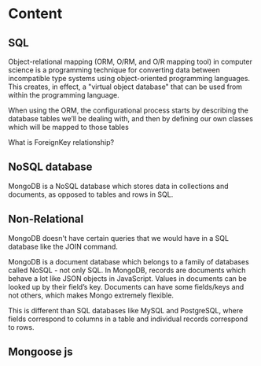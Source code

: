 # Content

## SQL

Object-relational mapping (ORM, O/RM, and O/R mapping tool) in computer science is a programming technique for converting data between incompatible type systems using object-oriented programming languages. This creates, in effect, a "virtual object database" that can be used from within the programming language.

When using the ORM, the configurational process starts by describing the database tables we’ll be dealing with, and then by defining our own classes which will be mapped to those tables

What is ForeignKey relationship?

## NoSQL database
MongoDB is a NoSQL database which stores data in collections and documents, as opposed to tables and rows in SQL.

## Non-Relational
MongoDB doesn't have certain queries that we would have in a SQL database like the JOIN command.

MongoDB is a document database which belongs to a family of databases called NoSQL - not only SQL. In MongoDB, records are documents which behave a lot like JSON objects in JavaScript. Values in documents can be looked up by their field’s key. Documents can have some fields/keys and not others, which makes Mongo extremely flexible.

This is different than SQL databases like MySQL and PostgreSQL, where fields correspond to columns in a table and individual records correspond to rows.

## Mongoose js
